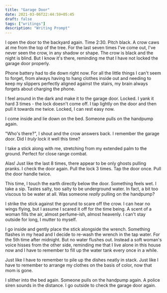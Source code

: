 ```yaml
---
title: "Garage Door"
date: 2021-03-06T22:44:59+05:45
draft: false 
tags: ["writings"]
description: "Writing Prompt"
---
```

I open the door to the backyard again. Time 2:30. Pitch black. 
A crow caws at me from the top of the tree. For the last seven times I've 
come out, I've never seen the crow, in any shadow or shape. The crow is black and the 
night is blind. But I know it's there, reminding me that I have not locked 
the garage door properly.

Phone battery had to die down right now. For all the little things I can't seem to 
forget, from always having to hang clothes inside out and needing to keep my slippers 
perfectly aligned against the stairs, my brain always forgets about charging the phone.

I feel around in the dark and make it to the garage door. Locked. I yank it hard 3 times - the 
lock doesn't come off. I tap lightly on the door and then pull it towards me twice. 
Locked, I can rest easy now.

I come inside and lie down on the bed. Someone pulls on the handpump again.

"Who's there?", I shout and the crow answers back. I remember the garage door. 
Did I *truly* lock it well this time?

I take a stick along with me, stretching from my extended palm to the ground. 
Perfect for close range combat.

Alas! Just like the last 8 times, there appear to be only ghosts pulling pranks. 
I check the door again. Pull the lock 3 times. Tap the door once. Pull the door handle twice.

This time, I touch the earth directly below the door. Something feels wet. I take a sip. 
Tastes salty, too salty to be underground water. In fact, a bit too viscous to be water at all.
Was someone *really* pulling on the handpump?

I strike the stick against the gorund to scare off the crow. I can hear no wings flying, but 
I assume I scared it off for the time being. A scent of a woman fills the air, 
almost perfume-ish, almost heavenly. I can't stay outside for long, I mutter to myself. 

I go inside and gently place the stick alongside the wrench. 
Something flashes in my head and I decide to re-wash the wrench in the tap water. 
For the 5th time after midnight. But no water flushes out. Instead a soft woman's voice 
hisses from the other side, reminding me that I live alone in this house now and I have 
to remember to fill up the water tank every once in a while. 

Just like I have to remember to pile up the dishes neatly in stack. 
Just like I have to remember to arrange my clothes on the basis of color, now that mom is gone.

I slither into the bed again. Someone pulls on the handpump again. 
A police siren sounds in the distance. I go outside to check the garage door again.
